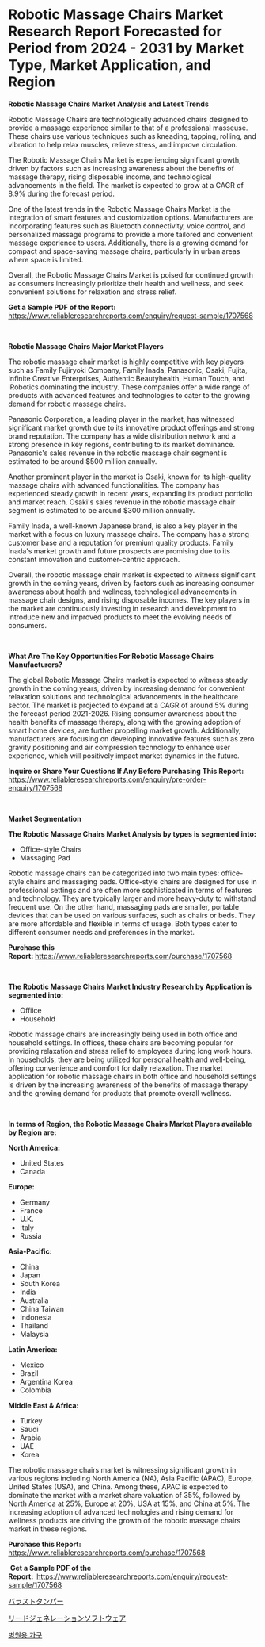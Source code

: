 <p><h1>Robotic Massage Chairs Market Research Report Forecasted for Period from 2024 -  2031 by Market Type, Market Application, and Region</h1></p><p><strong>Robotic Massage Chairs Market Analysis and Latest Trends</strong></p>
<p><p>Robotic Massage Chairs are technologically advanced chairs designed to provide a massage experience similar to that of a professional masseuse. These chairs use various techniques such as kneading, tapping, rolling, and vibration to help relax muscles, relieve stress, and improve circulation.</p><p>The Robotic Massage Chairs Market is experiencing significant growth, driven by factors such as increasing awareness about the benefits of massage therapy, rising disposable income, and technological advancements in the field. The market is expected to grow at a CAGR of 8.9% during the forecast period.</p><p>One of the latest trends in the Robotic Massage Chairs Market is the integration of smart features and customization options. Manufacturers are incorporating features such as Bluetooth connectivity, voice control, and personalized massage programs to provide a more tailored and convenient massage experience to users. Additionally, there is a growing demand for compact and space-saving massage chairs, particularly in urban areas where space is limited.</p><p>Overall, the Robotic Massage Chairs Market is poised for continued growth as consumers increasingly prioritize their health and wellness, and seek convenient solutions for relaxation and stress relief.</p></p>
<p><strong>Get a Sample PDF of the Report:&nbsp;</strong> <a href="https://www.reliableresearchreports.com/enquiry/request-sample/1707568">https://www.reliableresearchreports.com/enquiry/request-sample/1707568</a></p>
<p>&nbsp;</p>
<p><strong>Robotic Massage Chairs Major Market Players</strong></p>
<p><p>The robotic massage chair market is highly competitive with key players such as Family Fujiryoki Company, Family Inada, Panasonic, Osaki, Fujita, Infinite Creative Enterprises, Authentic Beautyhealth, Human Touch, and iRobotics dominating the industry. These companies offer a wide range of products with advanced features and technologies to cater to the growing demand for robotic massage chairs.</p><p>Panasonic Corporation, a leading player in the market, has witnessed significant market growth due to its innovative product offerings and strong brand reputation. The company has a wide distribution network and a strong presence in key regions, contributing to its market dominance. Panasonic's sales revenue in the robotic massage chair segment is estimated to be around $500 million annually.</p><p>Another prominent player in the market is Osaki, known for its high-quality massage chairs with advanced functionalities. The company has experienced steady growth in recent years, expanding its product portfolio and market reach. Osaki's sales revenue in the robotic massage chair segment is estimated to be around $300 million annually.</p><p>Family Inada, a well-known Japanese brand, is also a key player in the market with a focus on luxury massage chairs. The company has a strong customer base and a reputation for premium quality products. Family Inada's market growth and future prospects are promising due to its constant innovation and customer-centric approach.</p><p>Overall, the robotic massage chair market is expected to witness significant growth in the coming years, driven by factors such as increasing consumer awareness about health and wellness, technological advancements in massage chair designs, and rising disposable incomes. The key players in the market are continuously investing in research and development to introduce new and improved products to meet the evolving needs of consumers.</p></p>
<p>&nbsp;</p>
<p><strong>What Are The Key Opportunities For Robotic Massage Chairs Manufacturers?</strong></p>
<p><p>The global Robotic Massage Chairs market is expected to witness steady growth in the coming years, driven by increasing demand for convenient relaxation solutions and technological advancements in the healthcare sector. The market is projected to expand at a CAGR of around 5% during the forecast period 2021-2026. Rising consumer awareness about the health benefits of massage therapy, along with the growing adoption of smart home devices, are further propelling market growth. Additionally, manufacturers are focusing on developing innovative features such as zero gravity positioning and air compression technology to enhance user experience, which will positively impact market dynamics in the future.</p></p>
<p><strong>Inquire or Share Your Questions If Any Before Purchasing This Report:</strong> <a href="https://www.reliableresearchreports.com/enquiry/pre-order-enquiry/1707568">https://www.reliableresearchreports.com/enquiry/pre-order-enquiry/1707568</a></p>
<p>&nbsp;</p>
<p><strong>Market Segmentation</strong></p>
<p><strong>The Robotic Massage Chairs Market Analysis by types is segmented into:</strong></p>
<p><ul><li>Office-style Chairs</li><li>Massaging Pad</li></ul></p>
<p><p>Robotic massage chairs can be categorized into two main types: office-style chairs and massaging pads. Office-style chairs are designed for use in professional settings and are often more sophisticated in terms of features and technology. They are typically larger and more heavy-duty to withstand frequent use. On the other hand, massaging pads are smaller, portable devices that can be used on various surfaces, such as chairs or beds. They are more affordable and flexible in terms of usage. Both types cater to different consumer needs and preferences in the market.</p></p>
<p><strong>Purchase this Report:&nbsp;</strong><a href="https://www.reliableresearchreports.com/purchase/1707568">https://www.reliableresearchreports.com/purchase/1707568</a></p>
<p>&nbsp;</p>
<p><strong>The Robotic Massage Chairs Market Industry Research by Application is segmented into:</strong></p>
<p><ul><li>Offiice</li><li>Household</li></ul></p>
<p><p>Robotic massage chairs are increasingly being used in both office and household settings. In offices, these chairs are becoming popular for providing relaxation and stress relief to employees during long work hours. In households, they are being utilized for personal health and well-being, offering convenience and comfort for daily relaxation. The market application for robotic massage chairs in both office and household settings is driven by the increasing awareness of the benefits of massage therapy and the growing demand for products that promote overall wellness.</p></p>
<p>&nbsp;</p>
<p><strong>In terms of Region, the Robotic Massage Chairs Market Players available by Region are:</strong></p>
<p>
    <p> <strong> North America: </strong>
        <ul>
            <li>United States</li>
            <li>Canada</li>
        </ul>
        </p> 
    <p> <strong> Europe: </strong>
        <ul>
            <li>Germany</li>
            <li>France</li>
            <li>U.K.</li>
            <li>Italy</li>
            <li>Russia</li>
        </ul>
        </p> 
    <p> <strong> Asia-Pacific: </strong>
        <ul>
            <li>China</li>
            <li>Japan</li>
            <li>South Korea</li>
            <li>India</li>
            <li>Australia</li>
            <li>China Taiwan</li>
            <li>Indonesia</li>
            <li>Thailand</li>
            <li>Malaysia</li>
        </ul>
        </p> 
    <p> <strong> Latin America: </strong>
        <ul>
            <li>Mexico</li>
            <li>Brazil</li>
            <li>Argentina Korea</li>
            <li>Colombia</li>
        </ul>
        </p> 
    <p> <strong> Middle East & Africa: </strong>
        <ul>
            <li>Turkey</li>
            <li>Saudi</li>
            <li>Arabia</li>
            <li>UAE</li>
            <li>Korea</li>
        </ul>
    </p>
    </p>
<p><p>The robotic massage chairs market is witnessing significant growth in various regions including North America (NA), Asia Pacific (APAC), Europe, United States (USA), and China. Among these, APAC is expected to dominate the market with a market share valuation of 35%, followed by North America at 25%, Europe at 20%, USA at 15%, and China at 5%. The increasing adoption of advanced technologies and rising demand for wellness products are driving the growth of the robotic massage chairs market in these regions.</p></p>
<p><strong>Purchase this Report: </strong><a href="https://www.reliableresearchreports.com/purchase/1707568">https://www.reliableresearchreports.com/purchase/1707568</a></p>
<p>&nbsp;<strong>Get a Sample PDF of the Report:&nbsp;&nbsp;</strong><a href="https://www.reliableresearchreports.com/enquiry/request-sample/1707568">https://www.reliableresearchreports.com/enquiry/request-sample/1707568</a></p>
<p><strong></strong></p>
<p><p><a href="https://medium.com/@kaiyohnson76845/%E3%83%90%E3%83%A9%E3%82%B9%E3%83%88%E3%83%86%E3%83%B3%E3%83%91%E3%83%BC%E5%B8%82%E5%A0%B4%E8%A6%8F%E6%A8%A1-%E5%B8%82%E5%A0%B4%E5%B1%95%E6%9C%9B%E3%81%8A%E3%82%88%E3%81%B3%E5%B8%82%E5%A0%B4%E4%BA%88%E6%B8%AC-2024%E5%B9%B4-2031%E5%B9%B4-9f5e288e2504">バラストタンパー</a></p><p><a href="https://medium.com/@redsalmon1949/%E3%83%AA%E3%83%BC%E3%83%89%E3%82%B8%E3%82%A7%E3%83%8D%E3%83%AC%E3%83%BC%E3%82%B7%E3%83%A7%E3%83%B3%E3%82%BD%E3%83%95%E3%83%88%E3%82%A6%E3%82%A7%E3%82%A2%E5%B8%82%E5%A0%B4%E3%81%AE%E8%A6%8F%E6%A8%A1-cagr-%E3%83%88%E3%83%AC%E3%83%B3%E3%83%89-2024-2030-cb920c4597f3">リードジェネレーションソフトウェア</a></p><p><a href="https://medium.com/@fabiancobuc20222022/%EB%B3%91%EC%9B%90-%EA%B0%80%EA%B5%AC-%EC%8B%9C%EC%9E%A5-%EC%A7%80%ED%91%9C-%ED%95%B4%EB%8F%85-%EC%8B%9C%EC%9E%A5-%EC%A0%90%EC%9C%A0%EC%9C%A8-%ED%8A%B8%EB%A0%8C%EB%93%9C-%EB%B0%8F-%EC%84%B1%EC%9E%A5-%ED%8C%A8%ED%84%B4-db38068a7a3e">병원용 가구</a></p></p>